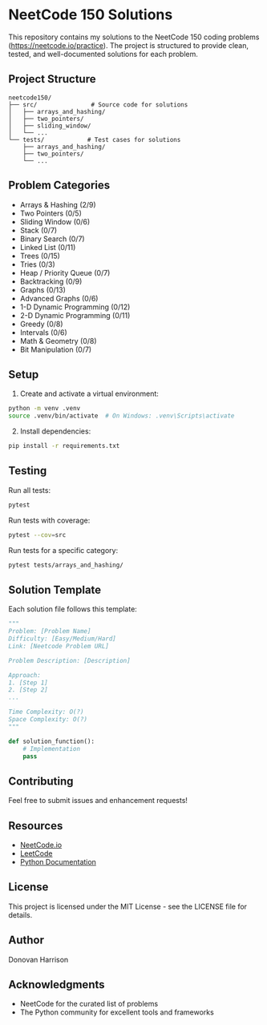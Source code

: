# NeetCode 150 Solutions

This repository contains my solutions to the NeetCode 150 coding problems (https://neetcode.io/practice). The project is structured to provide clean, tested, and well-documented solutions for each problem.

## Project Structure

```
neetcode150/
├── src/               # Source code for solutions
│   ├── arrays_and_hashing/
│   ├── two_pointers/
│   ├── sliding_window/
│   └── ...
└── tests/            # Test cases for solutions
    ├── arrays_and_hashing/
    ├── two_pointers/
    └── ...
```

## Problem Categories

- Arrays & Hashing (2/9)
- Two Pointers (0/5)
- Sliding Window (0/6)
- Stack (0/7)
- Binary Search (0/7)
- Linked List (0/11)
- Trees (0/15)
- Tries (0/3)
- Heap / Priority Queue (0/7)
- Backtracking (0/9)
- Graphs (0/13)
- Advanced Graphs (0/6)
- 1-D Dynamic Programming (0/12)
- 2-D Dynamic Programming (0/11)
- Greedy (0/8)
- Intervals (0/6)
- Math & Geometry (0/8)
- Bit Manipulation (0/7)

## Setup

1. Create and activate a virtual environment:
```bash
python -m venv .venv
source .venv/bin/activate  # On Windows: .venv\Scripts\activate
```

2. Install dependencies:
```bash
pip install -r requirements.txt
```

## Testing

Run all tests:
```bash
pytest
```

Run tests with coverage:
```bash
pytest --cov=src
```

Run tests for a specific category:
```bash
pytest tests/arrays_and_hashing/
```

## Solution Template

Each solution file follows this template:

```python
"""
Problem: [Problem Name]
Difficulty: [Easy/Medium/Hard]
Link: [Neetcode Problem URL]

Problem Description: [Description]

Approach:
1. [Step 1]
2. [Step 2]
...

Time Complexity: O(?)
Space Complexity: O(?)
"""

def solution_function():
    # Implementation
    pass
```

## Contributing

Feel free to submit issues and enhancement requests!

## Resources

- [NeetCode.io](https://neetcode.io/)
- [LeetCode](https://leetcode.com/)
- [Python Documentation](https://docs.python.org/3/)

## License

This project is licensed under the MIT License - see the LICENSE file for details.

## Author

Donovan Harrison

## Acknowledgments

- NeetCode for the curated list of problems
- The Python community for excellent tools and frameworks

